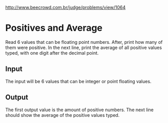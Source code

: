 http://www.beecrowd.com.br/judge/problems/view/1064

# Positives and Average

Read 6 values that can be floating point numbers. After, print how many of
them were positive. In the next line, print the average of all positive values
typed, with one digit after the decimal point.

## Input

The input will be 6 values that can be integer or point floating values.

## Output

The first output value is the amount of positive numbers. The next line should
show the average of the positive values ​typed.
